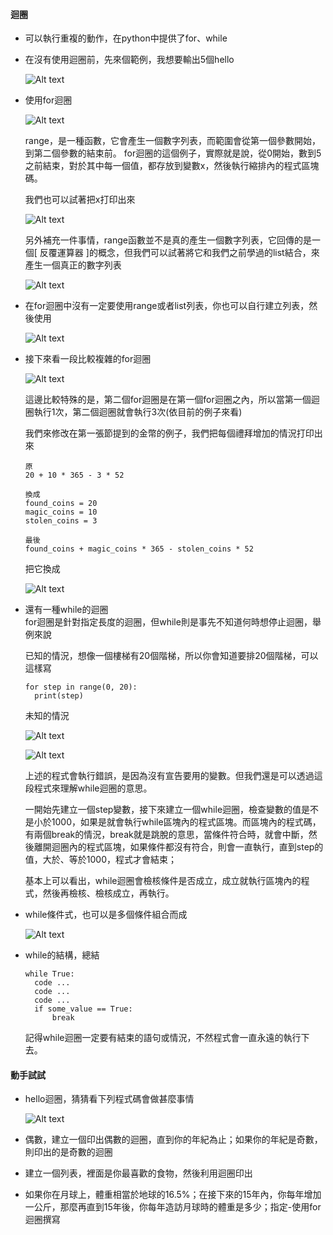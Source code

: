 #### 迴圈
- 可以執行重複的動作，在python中提供了for、while
- 在沒有使用迴圈前，先來個範例，我想要輸出5個hello  
  
  ![Alt text](/imgs/ch05-01.png "Optional title")  

- 使用for迴圈  
  
  ![Alt text](/imgs/ch05-02.png "Optional title")  

  range，是一種函數，它會產生一個數字列表，而範圍會從第一個參數開始，到第二個參數的結束前。
  for迴圈的這個例子，實際就是說，從0開始，數到5之前結束，對於其中每一個值，都存放到變數x，然後執行縮排內的程式區塊碼。

  我們也可以試著把x打印出來  

  ![Alt text](/imgs/ch05-03.png "Optional title")  

  另外補充一件事情，range函數並不是真的產生一個數字列表，它回傳的是一個[ 反覆運算器 ]的概念，但我們可以試著將它和我們之前學過的list結合，來產生一個真正的數字列表  

  ![Alt text](/imgs/ch05-04.png "Optional title")  

- 在for迴圈中沒有一定要使用range或者list列表，你也可以自行建立列表，然後使用  
  
  ![Alt text](/imgs/ch05-05.png "Optional title")  
    
- 接下來看一段比較複雜的for迴圈  
  
  ![Alt text](/imgs/ch05-06.png "Optional title")  

  這邊比較特殊的是，第二個for迴圈是在第一個for迴圈之內，所以當第一個迴圈執行1次，第二個迴圈就會執行3次(依目前的例子來看)  

  我們來修改在第一張節提到的金幣的例子，我們把每個禮拜增加的情況打印出來  

  ```
  原
  20 + 10 * 365 - 3 * 52

  換成
  found_coins = 20
  magic_coins = 10
  stolen_coins = 3

  最後
  found_coins + magic_coins * 365 - stolen_coins * 52
  ```

  把它換成  

  ![Alt text](/imgs/ch05-07.png "Optional title")  

- 還有一種while的迴圈  
  for迴圈是針對指定長度的迴圈，但while則是事先不知道何時想停止迴圈，舉例來說  

  已知的情況，想像一個樓梯有20個階梯，所以你會知道要排20個階梯，可以這樣寫
  ```
  for step in range(0, 20):
    print(step)
  ```

  未知的情況

  ![Alt text](/imgs/ch05-08.png "Optional title")  

  ![Alt text](/imgs/ch05-09.png "Optional title")  

  上述的程式會執行錯誤，是因為沒有宣告要用的變數。但我們還是可以透過這段程式來理解while迴圈的意思。  

  一開始先建立一個step變數，接下來建立一個while迴圈，檢查變數的值是不是小於1000，如果是就會執行while區塊內的程式區塊。而區塊內的程式碼，有兩個break的情況，break就是跳脫的意思，當條件符合時，就會中斷，然後離開迴圈內的程式區塊，如果條件都沒有符合，則會一直執行，直到step的值，大於、等於1000，程式才會結束；  

  基本上可以看出，while迴圈會檢核條件是否成立，成立就執行區塊內的程式，然後再檢核、檢核成立，再執行。

- while條件式，也可以是多個條件組合而成  
  
  ![Alt text](/imgs/ch05-10.png "Optional title")  

- while的結構，總結  
  ```
  while True:
    code ...
    code ...
    code ...
    if some_value == True:
        break
  ```

  記得while迴圈一定要有結束的語句或情況，不然程式會一直永遠的執行下去。

#### 動手試試
- hello迴圈，猜猜看下列程式碼會做甚麼事情  
  
  ![Alt text](/imgs/ch05-11.png "Optional title")  

- 偶數，建立一個印出偶數的迴圈，直到你的年紀為止；如果你的年紀是奇數，則印出的是奇數的迴圈
- 建立一個列表，裡面是你最喜歡的食物，然後利用迴圈印出
- 如果你在月球上，體重相當於地球的16.5%；在接下來的15年內，你每年增加一公斤，那麼再直到15年後，你每年造訪月球時的體重是多少；指定-使用for迴圈撰寫






